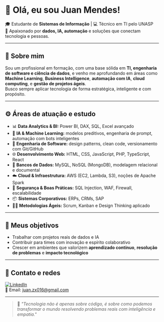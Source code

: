 # 👋 Olá, eu sou Juan Mendes!

🎓 Estudante de **Sistemas de Informação** | 💻 Técnico em TI pelo UNASP  
🚀 Apaixonado por **dados, IA, automação** e soluções que conectam tecnologia e pessoas.

---

## 🧠 Sobre mim

Sou um profissional em formação, com uma base sólida em **TI, engenharia de software e ciência de dados**, e venho me aprofundando em áreas como **Machine Learning**, **Business Intelligence**, **automação com IA**, **cloud computing**, e **gestão de projetos ágeis**.  
Busco sempre aplicar tecnologia de forma estratégica, inteligente e com propósito.

---

## ⚙️ Áreas de atuação e estudo

- 📊 **Data Analytics & BI:** Power BI, DAX, SQL, Excel avançado  
- 🤖 **IA & Machine Learning:** modelos preditivos, engenharia de prompt, automação com bots inteligentes  
- 🧠 **Engenharia de Software:** design patterns, clean code, versionamento com Git/GitHub  
- 🌐 **Desenvolvimento Web:** HTML, CSS, JavaScript, PHP, TypeScript, React  
- 🧰 **Bancos de Dados:** MySQL, NoSQL (MongoDB), modelagem relacional e documental  
- ☁️ **Cloud & Infraestrutura:** AWS (EC2, Lambda, S3), noções de Apache Spark  
- 🔐 **Segurança & Boas Práticas:** SQL Injection, WAF, Firewall, escalabilidade  
- 📦 **Sistemas Corporativos:** ERPs, CRMs, SAP  
- 👨‍💻 **Metodologias Ágeis:** Scrum, Kanban e Design Thinking aplicado

---

## 🚀 Meus objetivos

- Trabalhar com projetos reais de dados e IA  
- Contribuir para times com inovação e espírito colaborativo  
- Crescer em ambientes que valorizem **aprendizado contínuo**, **resolução de problemas** e **impacto tecnológico**

---

## 🔗 Contato e redes

[![LinkedIn](https://img.shields.io/badge/-LinkedIn-0A66C2?style=for-the-badge&logo=linkedin&logoColor=white)](https://www.linkedin.com/in/juan-mendes-739084273/)  
📧 Email: juan.zx016@gmail.com

---

> 🧠 *"Tecnologia não é apenas sobre código, é sobre como podemos transformar o mundo resolvendo problemas reais com inteligência e empatia."*

